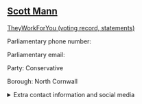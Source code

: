 ## <a href="https://members.parliament.uk/member/4496/contact">Scott Mann</a>

<a href="https://www.theyworkforyou.com/mp/25383/scott_mann/north_cornwall">TheyWorkForYou (voting record, statements)</a> 

Parliamentary phone number:  

Parliamentary email:  

Party: Conservative 

Borough: North Cornwall 

<details><summary>Extra contact information and social media</summary> 
<li>Website: http://www.scottmann.org.uk/</li>
<li>Twitter: https://twitter.com/ScottMann4NC</li>
<li>Constituency office phone number: 0120874337</li>
<li>Constituency office email: scott@scottmann.org.uk</li>
<li>Facebook: https://www.facebook.com/TherightMANNforNorthCornwall</li>
<li>Instagram:</li>
<li>Youtube:</li>
<li>Linkedin:</li>
<li>Government department phone number:</li>
<li>Government department email:</li>
<li>Threads:</li>
<li>Party office phone number:</li>
<li>Party office email:</li>
<li>Tiktok:</li>
</details>